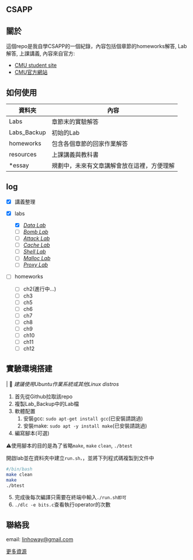 ## CSAPP

## 關於

這個repo是我自學CSAPP的一個紀錄，內容包括個章節的homeworks解答, Lab解答, 上課講義, 內容來自官方:

- [CMU student site](http://csapp.cs.cmu.edu/3e/home.htmlhttp://csapp.cs.cmu.edu/3e/labs.htmlhttps:)
- [CMU官方網站](http://www.cs.cmu.edu/afs/cs/academic/class/15213-f15/www/index.htmlhttps:/)

## 如何使用


| 資料夾      | 內容                                       |
| ------------- | -------------------------------------------- |
| Labs        | 章節末的實驗解答                           |
| Labs_Backup | 初始的Lab                                  |
| homeworks   | 包含各個章節的回家作業解答                 |
| resources   | 上課講義與教科書                           |
| *essay      | 規劃中，未來有文章講解會放在這裡，方便理解 |

## log

* [X] 講義整理
* [X] labs

  * [X] [*Data Lab*](http://csapp.cs.cmu.edu/im/labs/datalab.tar)
  * [ ] [*Bomb Lab*](http://csapp.cs.cmu.edu/im/labs/bomblab.tar)
  * [ ] [*Attack Lab*](http://csapp.cs.cmu.edu/im/labs/attacklab.tar)
  * [ ] [*Cache Lab*](http://csapp.cs.cmu.edu/im/labs/cachelab.tar)
  * [ ] [*Shell Lab*](http://csapp.cs.cmu.edu/im/labs/shlab.tar)
  * [ ] [*Malloc Lab*](http://csapp.cs.cmu.edu/im/labs/malloclab.tar)
  * [ ] [*Proxy Lab*](http://csapp.cs.cmu.edu/im/labs/proxylab.tar)
* [ ] homeworks

  * [ ] ch2(進行中...)
  * [ ] ch3
  * [ ] ch5
  * [ ] ch6
  * [ ] ch7
  * [ ] ch8
  * [ ] ch9
  * [ ] ch10
  * [ ] ch11
  * [ ] ch12

## 實驗環境搭建

| 🚀️ *建議使用Ubuntu作業系統或其他Linux distros*

1. 首先從Github拉取該repo
2. 複製Lab_Backup中的Lab檔
3. 軟體配置
   1. 安裝gcc: `sudo apt-get install gcc`(已安裝請跳過)
   2. 安裝make: `sudo apt -y install make`(已安裝請跳過)
4. 編寫腳本(可選)

⚠️使用腳本的目的是為了省略`make`, `make` `clean`, `./btest`

開啟lab並在資料夾中建立`run.sh，`，並將下列程式碼複製到文件中

```bash
#/bin/bash
make clean
make
./btest
```

5. 完成後每次編譯只需要在終端中輸入`./run.sh即可`
6. `./dlc -e bits.c`查看執行operator的次數

## 聯絡我

email: linhoway@gmail.com

[更多資源](https://equinox-mahogany-b74.notion.site/CMU-15-213-Intro-to-Computer-Systems-c0d76b0ec3f840ff8f5c46113a9b43c3)
